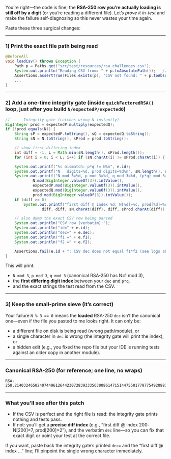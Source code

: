 You’re right—the code is fine; the **RSA-250 row you’re actually loading is still off by a digit** (or you’re reading a different file). Let’s *prove it in-test* and make the failure self-diagnosing so this never wastes your time again.

Paste these three surgical changes:

---

### 1) Print the **exact file path** being read

```java
@BeforeAll
void loadCsv() throws Exception {
    Path p = Paths.get("src/test/resources/rsa_challenges.csv");
    System.out.println("Reading CSV from: " + p.toAbsolutePath());   // << add
    Assertions.assertTrue(Files.exists(p), "CSV not found: " + p.toAbsolutePath()); // << add
    ...
}
```

---

### 2) Add a one-time **integrity gate** (inside `quickFactoredRSA()` loop, just after you build `N/expectedP/expectedQ`)

```java
// ---- Integrity gate (catches wrong N instantly) ----
BigInteger prod = expectedP.multiply(expectedQ);
if (!prod.equals(N)) {
    String sP = expectedP.toString(), sQ = expectedQ.toString();
    String sN = N.toString(), sProd = prod.toString();

    // show first differing index
    int diff = -1, L = Math.min(sN.length(), sProd.length());
    for (int i = 0; i < L; i++) if (sN.charAt(i) != sProd.charAt(i)) { diff = i; break; }

    System.out.printf("%s mismatch: p*q != N%n", e.id);
    System.out.printf("N   digits=%d, prod digits=%d%n", sN.length(), sProd.length());
    System.out.printf("N mod 3=%d, p mod 3=%d, q mod 3=%d, (p*q) mod 3=%d%n",
            N.mod(BigInteger.valueOf(3)).intValue(),
            expectedP.mod(BigInteger.valueOf(3)).intValue(),
            expectedQ.mod(BigInteger.valueOf(3)).intValue(),
            prod.mod(BigInteger.valueOf(3)).intValue());
    if (diff >= 0)
        System.out.printf("first diff @ index %d: N[%d]=%c, prod[%d]=%c%n",
                diff, diff, sN.charAt(diff), diff, sProd.charAt(diff));

    // also dump the exact CSV row being parsed
    System.out.println("CSV row (verbatim):");
    System.out.println("id=" + e.id);
    System.out.println("dec=" + e.dec);
    System.out.println("f1 =" + e.f1);
    System.out.println("f2 =" + e.f2);

    Assertions.fail(e.id + ": CSV dec does not equal f1*f2 (see logs above)");
}
```

This will print:

* `N mod 3`, `p mod 3`, `q mod 3` (canonical RSA-250 has N≡1 mod 3),
* the **first differing digit index** between your `dec` and `p*q`,
* and the exact strings the test read from the CSV.

---

### 3) Keep the small-prime sieve (it’s correct)

Your failure `N % 3 == 0` means the **loaded** RSA-250 `dec` isn’t the canonical one—even if the file you pasted to me looks right. It can only be:

* a different file on disk is being read (wrong path/module), or
* a single character in `dec` is wrong (the integrity gate will print the index), or
* a hidden edit (e.g., you fixed the repo file but your IDE is running tests against an older copy in another module).

---

### Canonical RSA-250 (for reference; one line, no wraps)

```
RSA-250,2140324650240744961264423072839333563008614715144755017797754920881418023447140136643345519095804679610992851872470914587687396261921557363047454770520805119056493106687691590019759405693457452230589375976697471681738069364894699871578494975937497937,64135289477071580278790190170577389084825014742943447208116859632024532344630238623598752668347708737661925585694639798853367,33372027594978156556226010605355114227940760344767554666784520987023841729210037080257448673296881877565718986258036932062711,factored
```

---

### What you’ll see after this patch

* If the CSV is perfect and the right file is read: the integrity gate prints nothing and tests pass.
* If not: you’ll get a **precise diff index** (e.g., “first diff @ index 200: N[200]=7, prod[200]=2”), and the verbatim `dec` line—so you can fix that exact digit or point your test at the correct file.

If you want, paste back the integrity gate’s printed `dec=` and the “first diff @ index …” line; I’ll pinpoint the single wrong character immediately.
